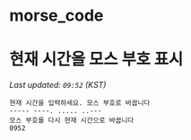 # morse_code
# 현재 시간을 모스 부호 표시
<!-- MORSE_TIME_START -->
_Last updated: `09:52` (KST)_

```
현재 시간을 입력하세요. 모스 부호로 바꿉니다
----- ----. ..... ..---
모스 부호를 다시 현재 시간으로 바꿉니다
0952
```
<!-- MORSE_TIME_END -->
